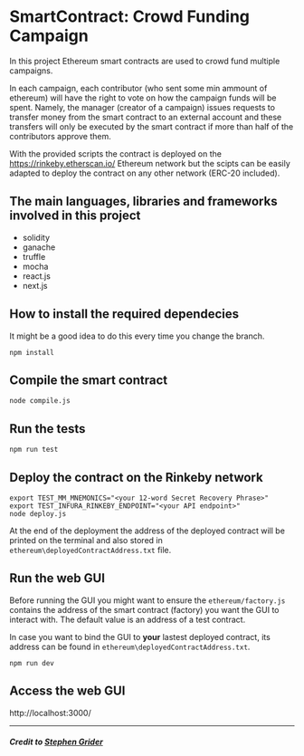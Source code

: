 # SmartContract: Crowd Funding Campaign

In this project Ethereum smart contracts are used to crowd fund multiple campaigns.

In each campaign, each contributor (who sent some min ammount of ethereum) will have the right to vote on how the campaign funds will be spent. Namely, the manager (creator of a campaign) issues requests to transfer money from the smart contract to an external account and these transfers will only be executed by the smart contract if more than half of the contributors approve them.

With the provided scripts the contract is deployed on the https://rinkeby.etherscan.io/ Ethereum network but the scipts can be easily adapted to deploy the contract on any other network (ERC-20 included).

## The main languages, libraries and frameworks involved in this project

* solidity
* ganache
* truffle
* mocha
* react.js
* next.js

## How to install the required dependecies

It might be a good idea to do this every time you change the branch. 
```
npm install
```

## Compile the smart contract 

```
node compile.js
```

## Run the tests
```
npm run test
```

## Deploy the contract on the Rinkeby network #

```
export TEST_MM_MNEMONICS="<your 12-word Secret Recovery Phrase>"
export TEST_INFURA_RINKEBY_ENDPOINT="<your API endpoint>"
node deploy.js
```

At the end of the deployment the address of the deployed contract will be printed on the terminal and also stored in `ethereum\deployedContractAddress.txt` file.

## Run the web GUI
Before running the GUI you might want to ensure the `ethereum/factory.js` contains the address of the smart contract (factory) you want the GUI to interact with. The default value is an address of a test contract.

In case you want to bind the GUI to **your** lastest deployed contract, its address can be found in `ethereum\deployedContractAddress.txt`.

```
npm run dev
```

## Access the web GUI
http://localhost:3000/





-----------------------------------------------------------------

##### Credit to [Stephen Grider](https://github.com/StephenGrider) 